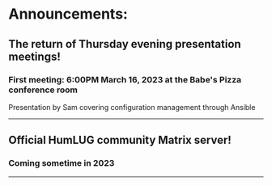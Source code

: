 # Announcements:

## The return of Thursday evening presentation meetings!
### First meeting: 6:00PM March 16, 2023 at the Babe's Pizza conference room

Presentation by Sam covering configuration management through Ansible
***

## Official HumLUG community Matrix server!
### Coming sometime in 2023

***
